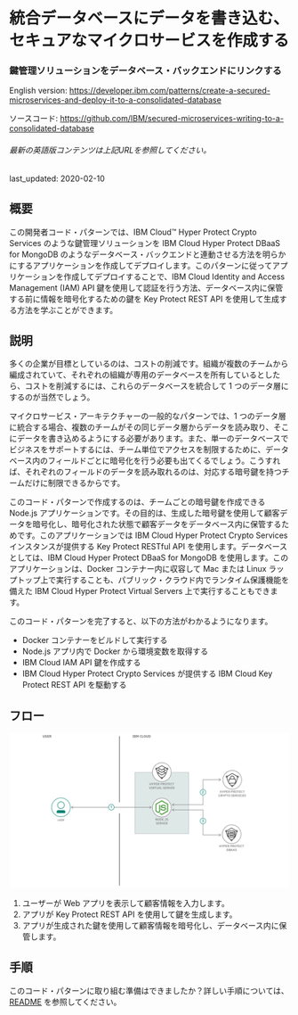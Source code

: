 # 統合データベースにデータを書き込む、セキュアなマイクロサービスを作成する

### 鍵管理ソリューションをデータベース・バックエンドにリンクする

English version: https://developer.ibm.com/patterns/create-a-secured-microservices-and-deploy-it-to-a-consolidated-database
  
ソースコード: https://github.com/IBM/secured-microservices-writing-to-a-consolidated-database

###### 最新の英語版コンテンツは上記URLを参照してください。
last_updated: 2020-02-10

 ## 概要

この開発者コード・パターンでは、IBM Cloud&trade; Hyper Protect Crypto Services のような鍵管理ソリューションを IBM Cloud Hyper Protect DBaaS for MongoDB のようなデータベース・バックエンドと連動させる方法を明らかにするアプリケーションを作成してデプロイします。このパターンに従ってアプリケーションを作成してデプロイすることで、IBM Cloud Identity and Access Management (IAM) API 鍵を使用して認証を行う方法、データベース内に保管する前に情報を暗号化するための鍵を Key Protect REST API を使用して生成する方法を学ぶことができます。

## 説明

多くの企業が目標としているのは、コストの削減です。組織が複数のチームから編成されていて、それぞれの組織が専用のデータベースを所有しているとしたら、コストを削減するには、これらのデータベースを統合して 1 つのデータ層にするのが当然でしょう。

マイクロサービス・アーキテクチャーの一般的なパターンでは、1 つのデータ層に統合する場合、複数のチームがその同じデータ層からデータを読み取り、そこにデータを書き込めるようにする必要があります。また、単一のデータベースでビジネスをサポートするには、チーム単位でアクセスを制限するために、データベース内のフィールドごとに暗号化を行う必要も出てくるでしょう。こうすれば、それぞれのフィールドのデータを読み取れるのは、対応する暗号鍵を持つチームだけに制限できるからです。

このコード・パターンで作成するのは、チームごとの暗号鍵を作成できる Node.js アプリケーションです。その目的は、生成した暗号鍵を使用して顧客データを暗号化し、暗号化された状態で顧客データをデータベース内に保管するためです。このアプリケーションでは IBM Cloud Hyper Protect Crypto Services インスタンスが提供する Key Protect RESTful API を使用します。データベースとしては、IBM Cloud Hyper Protect DBaaS for MongoDB を使用します。このアプリケーションは、Docker コンテナー内に収容して Mac または Linux ラップトップ上で実行することも、パブリック・クラウド内でランタイム保護機能を備えた IBM Cloud Hyper Protect Virtual Servers 上で実行することもできます。

このコード・パターンを完了すると、以下の方法がわかるようになります。

* Docker コンテナーをビルドして実行する
* Node.js アプリ内で Docker から環境変数を取得する
* IBM Cloud IAM API 鍵を作成する
* IBM Cloud Hyper Protect Crypto Services が提供する IBM Cloud Key Protect REST API を駆動する

## フロー

![フロー](./images/flow.png)

1. ユーザーが Web アプリを表示して顧客情報を入力します。
1. アプリが Key Protect REST API を使用して鍵を生成します。
1. アプリが生成された鍵を使用して顧客情報を暗号化し、データベース内に保管します。

## 手順

このコード・パターンに取り組む準備はできましたか？詳しい手順については、[README](https://github.com/IBM/secured-microservices-writing-to-a-consolidated-database/blob/master/README.md) を参照してください。
